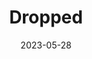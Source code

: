 ---
layout: comic
date: 2023-05-28
title: Dropped
categories: page
number: 11
permalink: /read/11
image: /pages/rm_011.webp
---